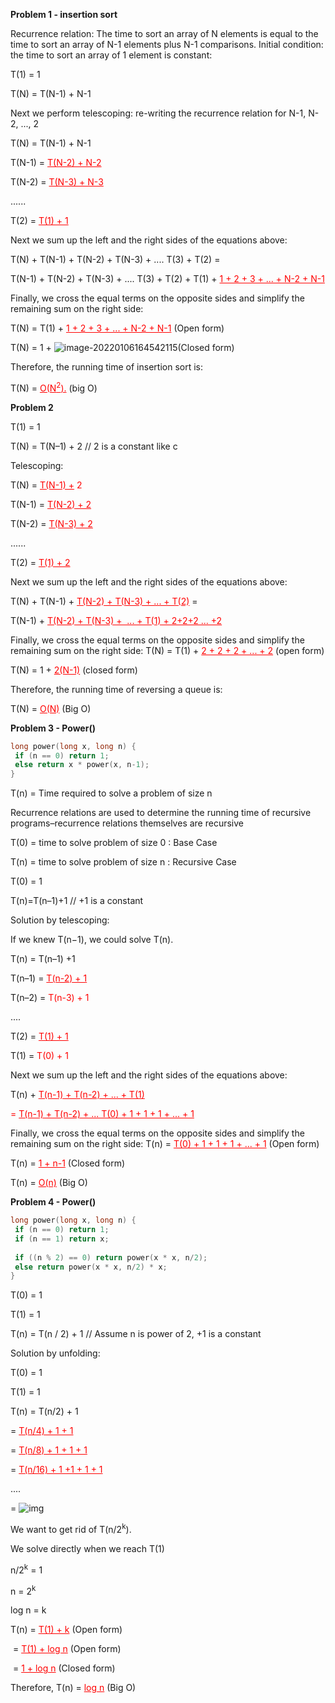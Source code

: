 **Problem 1 - insertion sort** 

Recurrence relation: The time to sort an array of N elements is equal to the time to sort an array of N-1 elements plus N-1 comparisons. Initial condition: the time to sort an array of 1 element is constant:

T(1) = 1 

T(N) = T(N-1) + N-1

Next we perform telescoping: re-writing the recurrence relation for N-1, N-2, ..., 2

T(N) = T(N-1) + N-1 

T(N-1) = <span style ="color:red"><u>T(N-2) + N-2</u></span> 

T(N-2) =<span style ="color:red"> <u>T(N-3) + N-3</u> </span>

...... 

T(2) = <span style ="color:red"><u>T(1) + 1</u></span>

Next we sum up the left and the right sides of the equations above:

T(N) + T(N-1) + T(N-2) + T(N-3) + .... T(3) + T(2) =

T(N-1) + T(N-2) + T(N-3) + .... T(3) + T(2) + T(1) + <span style ="color:red"><u>1 + 2 + 3 + ... + N-2 + N-1</u></span>

Finally, we cross the equal terms on the opposite sides and simplify the remaining sum on the right side:

T(N) = T(1) + <span style ="color:red"><u>1 + 2 + 3 + ... + N-2 + N-1</u></span> (Open form)

T(N) = 1 + ![image-20220106164542115](C:\Users\KDI\AppData\Roaming\Typora\typora-user-images\image-20220106164542115.png)(Closed form)

Therefore, the running time of insertion sort is: 

T(N) = <span style ="color:red"><u>O(N<sup>2</sup>).</u> </span>  (big O)

 





**Problem 2** 

T(1) = 1 

T(N) = T(N–1) + 2 // 2 is a constant like c



 Telescoping: 

T(N) = <span style ="color:red"><u>T(N-1) +</u> 2 </span>

T(N-1) = <span style ="color:red"><u>T(N-2) + 2</u> </span>

T(N-2) = <span style ="color:red"><u>T(N-3) + 2</u> </span>

...... 

T(2) = <span style ="color:red"><u>T(1) + 2</u> </span>



Next we sum up the left and the right sides of the equations above: 

T(N) + T(N-1) + <span style ="color:red"><u>T(N-2) + T(N-3) + ... + T(2)</u></span> = 

T(N-1) + <span style ="color:red"><u>T(N-2) + T(N-3) +  ... + T(1) + 2+2+2 ... +2</u>  </span>

Finally, we cross the equal terms on the opposite sides and simplify the remaining sum on the right side: T(N) = T(1) + <span style ="color:red"><u>2 + 2 + 2 + ... + 2</u></span> (open form) 

T(N) = 1 + <span style ="color:red"><u>2(N-1)</u></span> (closed form) 

Therefore, the running time of reversing a queue is:  

T(N) = <span style ="color:red"><u>O(N)</u></span> (Big O)





**Problem 3 - Power()** 

```c
long power(long x, long n) {
 if (n == 0) return 1;
 else return x * power(x, n-1);
}
```

T(n) = Time required to solve a problem of size n 

Recurrence relations are used to determine the running time of recursive programs–recurrence relations themselves are recursive 

T(0) = time to solve problem of size 0 : Base Case 

T(n) = time to solve problem of size n : Recursive Case



T(0) = 1 

T(n)=T(n–1)+1  // +1 is a constant 

Solution by telescoping: 

If we knew T(n−1), we could solve T(n). 

T(n) = T(n–1) +1 

T(n–1) = <span style ="color:red"><u>T(n-2) + 1</u> </span>

T(n–2) = <span style ="color:red">T(n-3) + 1 </span>

.... 

T(2) = <span style ="color:red"><u>T(1) + 1</u> </span>

T(1) = <span style ="color:red">T(0) + 1 </span>

Next we sum up the left and the right sides of the equations above:

 T(n) + <span style ="color:red"><u>T(n-1) + T(n-2) + ... + T(1)</u> </span>

<span style ="color:red">= <u>T(n-1) + T(n-2) + ... T(0) + 1 + 1 + 1 + ... + 1</u> </span>



Finally, we cross the equal terms on the opposite sides and simplify the remaining sum on the right side: T(n) = <span style ="color:red"><u>T(0) + 1 + 1 + 1 + ... + 1</u></span> (Open form) 

T(n) = <span style ="color:red"><u>1 + n-1</u></span> (Closed form) 

T(n) = <span style ="color:red"><u>O(n)</u></span> (Big O)





**Problem 4 - Power()**

```c
long power(long x, long n) {
 if (n == 0) return 1;
 if (n == 1) return x;
    
 if ((n % 2) == 0) return power(x * x, n/2);
 else return power(x * x, n/2) * x;
}
```

T(0) = 1 

T(1) = 1 

T(n) = T(n / 2) + 1 // Assume n is power of 2, +1 is a constant 

Solution by unfolding: 

T(0) = 1 

T(1) = 1 

T(n) = T(n/2) + 1 

= <span style="color:red"><u>T(n/4) + 1 + 1</u> </span>

=  <span style="color:red"><u>T(n/8) + 1 + 1 + 1</u> </span>

=  <span style="color:red"><u>T(n/16) + 1 +1 + 1 + 1</u> </span>

.... 

= ![img](file:///C:/Users/KDI/AppData/Local/Temp/msohtmlclip1/01/clip_image002.png)

We want to get rid of T(n/2<sup>k</sup>). 

We solve directly when we reach T(1) 

n/2<sup>k</sup> = 1 

n = 2<sup>k</sup>

log n = k 



T(n) =  <span style="color:red"><u>T(1) + k</u></span> (Open form)  

​		=  <span style="color:red"> <u>T(1) + log n</u> </span>(Open form) 

​		=   <span style="color:red"><u>1 + log n</u> </span>    (Closed form) 

Therefore, T(n) =  <span style="color:red"><u>log n</u></span> (Big O)